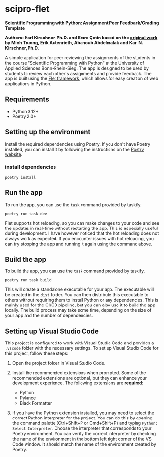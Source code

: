 # scipro-flet
**Scientific Programming with Python: Assignment Peer Feedback/Grading Template**

**Authors: Karl Kirschner, Ph.D. and Emre Çetin based on the [original work](https://github.com/karlkirschner/scipro_assignments_grading) by Minh Truong, Erik Autenrieth, Abanoub Abdelmalak and Karl N. Kirschner, Ph.D.**

A simple application for peer reviewing the assignments of the students in the course "Scientific Programming with Python" at the University of Applied Sciences Bonn-Rhein-Sieg. The app is designed to be used by students to review each other's assignments and provide feedback. The app is built using the [Flet framework](https://flet.dev), which allows for easy creation of web applications in Python.

## Requirements
- Python 3.12+
- Poetry 2.0+

## Setting up the environment
Install the required dependencies using Poetry. If you don't have Poetry installed, you can install it by following the instructions on the [Poetry website](https://python-poetry.org/docs/#installation).

### install dependencies
```bash
poetry install
```

## Run the app

To run the app, you can use the `task` command provided by taskify.
```
poetry run task dev
```

Flet supports hot reloading, so you can make changes to your code and see the updates in real-time without restarting the app. This is especially useful during development.
I have however noticed that the hot reloading does not always work as expected. If you encounter issues with hot reloading, you can try stopping the app and running it again using the command above.

## Build the app

To build the app, you can use the `task` command provided by taskify.
```
poetry run task build
```

This will create a standalone executable for your app. The executable will be created in the `dist` folder. You can then distribute this executable to others without requiring them to install Python or any dependencies.
This is mainly used for the CI/CD pipeline, but you can also use it to build the app locally. The build process may take some time, depending on the size of your app and the number of dependencies.

## Setting up Visual Studio Code
This project is configured to work with Visual Studio Code and provides a `.vscode` folder with the necessary settings. To set up Visual Studio Code for this project, follow these steps:
1. Open the project folder in Visual Studio Code.
2. Install the recommended extensions when prompted. Some of the recommended extensions are optional, but they can enhance your development experience. The following extensions are **required**:
    - Python
    - Pylance
    - Black Formatter

3. If you have the Python extension installed, you may need to select the correct Python interpreter for the project. You can do this by opening the command palette (Ctrl+Shift+P or Cmd+Shift+P) and typing `Python: Select Interpreter`. Choose the interpreter that corresponds to your Poetry environment. You can verify the correct interpreter by checking the name of the environment in the bottom left right corner of the VS Code window. It should match the name of the environment created by Poetry.